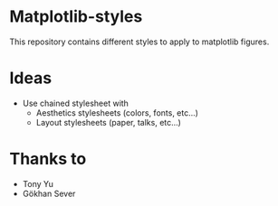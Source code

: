 # Matplotlib-styles
This repository contains different styles to apply to matplotlib figures.

# Ideas
- Use chained stylesheet with 
    + Aesthetics stylesheets (colors, fonts, etc...)
    + Layout stylesheets (paper, talks, etc...)

# Thanks to
- Tony Yu
- Gökhan Sever
